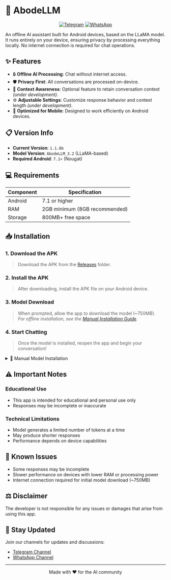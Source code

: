 # 🏡 AbodeLLM

<div align="center">

[![Telegram](https://img.shields.io/badge/Telegram-2CA5E0?style=for-the-badge&logo=telegram&logoColor=white)](https://t.me/tricenc)
[![WhatsApp](https://img.shields.io/badge/WhatsApp-25D366?style=for-the-badge&logo=whatsapp&logoColor=white)](https://whatsapp.com/channel/0029ValNwp4I7BeEzI67Xp0i)

</div>

An offline AI assistant built for Android devices, based on the LLaMA model. It runs entirely on your device, ensuring privacy by processing everything locally. No internet connection is required for chat operations.

## ✨ Features

- 🔒 **Offline AI Processing**: Chat without internet access.
- 🛡️ **Privacy First**: All conversations are processed on-device.
- 💭 **Context Awareness**: Optional feature to retain conversation context *(under development)*.
- ⚙️ **Adjustable Settings**: Customize response behavior and context length *(under development)*.
- 📱 **Optimized for Mobile**: Designed to work efficiently on Android devices.

## 📋 Version Info

- **Current Version**: `1.1.0b`
- **Model Version**: `AbodeLLM_3.2` (LLaMA-based)
- **Required Android**: `7.1+` (Nougat)

## 💻 Requirements

| Component | Specification |
|-----------|--------------|
| Android   | 7.1 or higher |
| RAM       | 2GB minimum (8GB recommended) |
| Storage   | 800MB+ free space |

## 📥 Installation

### **1. Download the APK**
   > Download the APK from the [Releases](https://github.com/brendmung/abodellm/releases) folder.

### **2. Install the APK**
   > After downloading, install the APK file on your Android device.

### **3. Model Download**
   > When prompted, allow the app to download the model (~750MB).  
   > *For offline installation, see the [Manual Installation Guide](manual-install.md).*

### **4. Start Chatting**
   > Once the model is installed, reopen the app and begin your conversation!

<details>
<summary>📖 Manual Model Installation</summary>
<br>
If you prefer manual installation of the model, follow the instructions in the <a href="manual-install.md">Manual Installation Guide</a>.
</details>

## ⚠️ Important Notes

### Educational Use
- This app is intended for educational and personal use only
- Responses may be incomplete or inaccurate

### Technical Limitations
- Model generates a limited number of tokens at a time
- May produce shorter responses
- Performance depends on device capabilities

## 🐛 Known Issues

- Some responses may be incomplete
- Slower performance on devices with lower RAM or processing power
- Internet connection required for initial model download (~750MB)

## ⚖️ Disclaimer

The developer is not responsible for any issues or damages that arise from using this app.

## 📢 Stay Updated

Join our channels for updates and discussions:
- [Telegram Channel](https://t.me/tricenc)
- [WhatsApp Channel](https://whatsapp.com/channel/0029ValNwp4I7BeEzI67Xp0i)

---
<div align="center">
Made with ❤️ for the AI community
</div>

